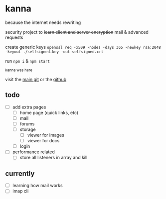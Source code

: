 # kanna

because the internet needs rewriting

security project to ~~learn client and server encryption~~ mail & advanced requests

create generic keys `openssl req -x509 -nodes -days 365 -newkey rsa:2048 -keyout ./selfsigned.key -out selfsigned.crt`

run `npm i` & `npm start`

<sub>kanna was here</sub>

visit the [main git](https://git.disroot.org/grantsquires/kanna-site) or the [github](https://github.com/squiresgrant/kanna-site)

## todo

- [ ] add extra pages
  - [ ] home page (quick links, etc)
  - [ ] mail
  - [ ] forums
  - [ ] storage
    - [ ] viewer for images
    - [ ] viewer for docs
  - [ ] login
- [ ] performance related
  - [ ] store all listeners in array and kill

## currently

- [ ] learning how mail works
- [ ] imap cli
